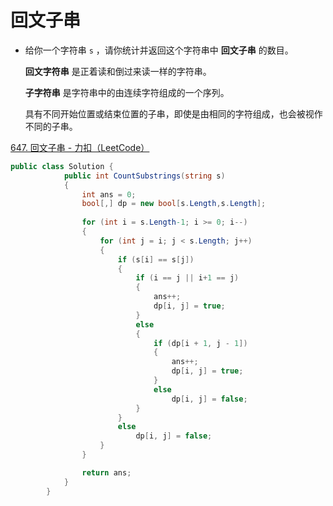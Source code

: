 # 回文子串

- 给你一个字符串 `s` ，请你统计并返回这个字符串中 **回文子串** 的数目。

  **回文字符串** 是正着读和倒过来读一样的字符串。

  **子字符串** 是字符串中的由连续字符组成的一个序列。

  具有不同开始位置或结束位置的子串，即使是由相同的字符组成，也会被视作不同的子串。

[647. 回文子串 - 力扣（LeetCode）](https://leetcode.cn/problems/palindromic-substrings/description/)

```c#
public class Solution {
            public int CountSubstrings(string s)
            {
                int ans = 0;
                bool[,] dp = new bool[s.Length,s.Length];
                
                for (int i = s.Length-1; i >= 0; i--)
                {
                    for (int j = i; j < s.Length; j++)
                    {
                        if (s[i] == s[j])
                        {
                            if (i == j || i+1 == j)
                            {
                                ans++;
                                dp[i, j] = true;
                            }
                            else
                            {
                                if (dp[i + 1, j - 1])
                                {
                                    ans++;
                                    dp[i, j] = true;
                                }
                                else
                                    dp[i, j] = false;
                            }
                        }
                        else
                            dp[i, j] = false;
                    }
                }

                return ans;
            }
        }
```

